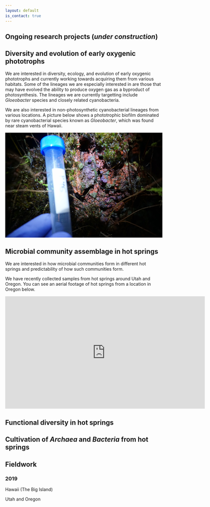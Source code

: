 ```yaml
---
layout: default
is_contact: true
---
```


## Ongoing research projects (*under construction*)

## Diversity and evolution of early oxygenic phototrophs

We are interested in diversity, ecology, and evolution of early oxygenic phototrophs and currently working towards acquiring them from various habitats.
Some of the lineages we are especially interested in are those that may have evolved the ability to produce oxygen gas as a byproduct of photosynthesis.
The lineages we are currently targetting include *Gloeobacter* species and closely related cyanobacteria.

We are also interested in non-photosynthetic cyanobacterial lineages from various locations. A picture below shows a phototrophic biofilm dominated by rare cyanobacterial species known as *Gloeobacter*, which was found near steam vents of Hawaii.

<img src="images/gloeo.jpg" alt="Biofilm sample dominated by <em>Gloeobacter kilaueensis</em> near a steam vent in Hawaii" title="Biofilm sample dominated by *Gloeobacter kilaueensis* near a steam vent in Hawaii">

## Microbial community assemblage in hot springs

We are interested in how microbial communities form in different hot springs and predictability of how such communities form.

We have recently collected samples from hot springs around Utah and Oregon. You can see an aerial footage of hot springs from a location in Oregon below.

<center><iframe src="https://player.vimeo.com/video/366172777" width="640" height="360" frameborder="0" allow="autoplay; fullscreen" allowfullscreen></iframe></center>

## Functional diversity in hot springs

## Cultivation of *Archaea* and *Bacteria* from hot springs

## Fieldwork

### 2019

Hawaii (The Big Island)

Utah and Oregon
